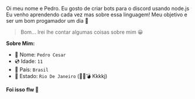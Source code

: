 Oi meu nome e Pedro. Eu gosto de criar bots para o discord usando node.js
Eu venho aprendendo cada vez mas sobre essa linguagem!
Meu objetivo e ser um bom progamador um dia 🙂

> Bom... Irei lhe contar algumas coisas sobre mim 😀

**Sobre Mim:**
- 📄 Nome: `Pedro Cesar`
- 💿 Idade: `11`
- 🎲 País: `Brasil`
- 🌼 Estado: `Rio De Janeiro` (🔫👊💣 Kkkkj)

**Foi isso flw 🙂**

